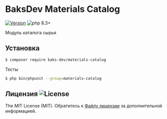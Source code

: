 # BaksDev Materials Catalog

[![Version](https://img.shields.io/badge/version-7.1.1-blue)](https://github.com/baks-dev/materials/releases)
![php 8.3+](https://img.shields.io/badge/php-min%208.3-red.svg)

Модуль каталога сырья

## Установка

``` bash
$ composer require baks-dev/materials-catalog
```

Тесты

``` bash
$ php bin/phpunit --group=materials-catalog
```

## Лицензия ![License](https://img.shields.io/badge/MIT-green)

The MIT License (MIT). Обратитесь к [Файлу лицензии](LICENSE.md) за дополнительной информацией.
